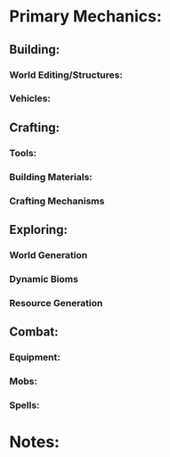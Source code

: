 # Primary Mechanics:
## Building:
### World Editing/Structures:
### Vehicles:
## Crafting:
### Tools:
### Building Materials:
### Crafting Mechanisms
## Exploring:
### World Generation 
### Dynamic Bioms
### Resource Generation 
## Combat:
### Equipment:
### Mobs:
### Spells:

# Notes:
